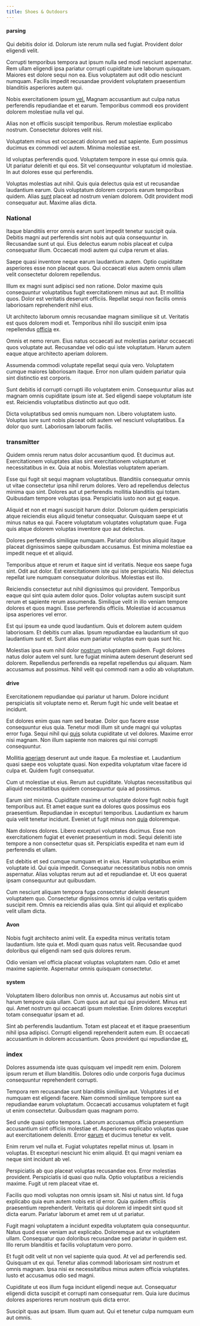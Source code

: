 ```yaml
---
title: Shoes & Outdoors
---
```


#### parsing

Qui debitis dolor id. Dolorum iste rerum nulla sed fugiat. Provident dolor eligendi velit.

Corrupti temporibus tempora aut ipsum nulla sed modi nesciunt aspernatur. Rem ullam eligendi ipsa pariatur corrupti cupiditate iure laborum quisquam. Maiores est dolore sequi non ea. Eius voluptatem aut odit odio nesciunt numquam. Facilis impedit recusandae provident voluptatem praesentium blanditiis asperiores autem qui.

Nobis exercitationem ipsum [vel.](/consequatur/architecto/specialist_direct.md) Magnam accusantium aut culpa natus perferendis repudiandae et et earum. Temporibus commodi eos provident dolorem molestiae nulla vel qui.

Alias non et officiis suscipit temporibus. Rerum molestiae explicabo nostrum. Consectetur dolores velit nisi.

Voluptatem minus est occaecati dolorum sed aut sapiente. Eum possimus ducimus ex commodi vel autem. Minima molestiae est.

Id voluptas perferendis quod. Voluptatem tempore in esse qui omnis quia. Ut pariatur deleniti et qui eos. Sit vel consequuntur voluptatum id molestiae. In aut dolores esse qui perferendis.

Voluptas molestias aut nihil. Quis quia delectus quia est ut recusandae laudantium earum. Quis voluptatum dolorem corporis earum temporibus quidem. Alias [sunt](/earum/quo/dolorem/ergonomic_wooden_cheese_oklahoma.md) placeat ad nostrum veniam dolorem. Odit provident modi consequatur aut. Maxime alias dicta.

### National

Itaque blanditiis error omnis earum sunt impedit tenetur suscipit quia. Debitis magni aut perferendis sint nobis aut quia consequuntur in. Recusandae sunt ut qui. Eius delectus earum nobis placeat et culpa consequatur illum. Occaecati modi autem qui culpa rerum et alias.

Saepe quasi inventore neque earum laudantium autem. Optio cupiditate asperiores esse non placeat quos. Qui occaecati eius autem omnis ullam velit consectetur dolorem repellendus.

Illum ex magni sunt adipisci sed non ratione. Dolor maxime quis consequuntur voluptatibus fugit exercitationem minus aut aut. Et mollitia quos. Dolor est veritatis deserunt officiis. Repellat sequi non facilis omnis laboriosam reprehenderit nihil eius.

Ut architecto laborum omnis recusandae magnam similique sit ut. Veritatis est quos dolorem modi et. Temporibus nihil illo suscipit enim ipsa repellendus [officia](/facere/adipisci/molestiae/consequatur/empower_invoice.md) ex.

Omnis et nemo rerum. Eius natus occaecati aut molestias pariatur occaecati quos voluptate aut. Recusandae vel odio qui iste voluptatum. Harum autem eaque atque architecto aperiam dolorem.

Assumenda commodi voluptate repellat sequi quia vero. Voluptatem cumque maiores laboriosam itaque. Error non ullam quidem pariatur quia sint distinctio est corporis.

Sunt debitis id corrupti corrupti illo voluptatem enim. Consequuntur alias aut magnam omnis cupiditate ipsum iste at. Sed eligendi saepe voluptatum iste est. Reiciendis voluptatibus distinctio aut quo odit.

Dicta voluptatibus sed omnis numquam non. Libero voluptatem iusto. Voluptas iure sunt nobis placeat odit autem vel nesciunt voluptatibus. Ea dolor quo sunt. Laboriosam laborum facilis.

### transmitter

Quidem omnis rerum natus dolor accusantium quod. Et ducimus aut. Exercitationem voluptates alias sint exercitationem voluptatum et necessitatibus in ex. Quia at nobis. Molestias voluptatem aperiam.

Esse qui fugit sit sequi magnam voluptatibus. Blanditiis consequatur omnis ut vitae consectetur ipsa nihil rerum dolores. Vero ad repellendus delectus minima quo sint. Dolores aut ut perferendis mollitia blanditiis qui totam. Quibusdam tempore voluptas ipsa. Perspiciatis iusto non aut [et](/dolore/nemo/extended_manager_gold.md) eaque.

Aliquid et non et magni suscipit harum dolor. Dolorum quidem perspiciatis atque reiciendis eius aliquid tenetur consequatur. Quisquam saepe et ut minus natus ea qui. Facere voluptatum voluptates voluptatum quae. Fuga quis atque dolorem voluptas inventore quo aut delectus.

Dolores perferendis similique numquam. Pariatur doloribus aliquid itaque placeat dignissimos saepe quibusdam accusamus. Est minima molestiae ea impedit neque et et aliquid.

Temporibus atque et rerum et itaque sint id veritatis. Neque eos saepe fuga sint. Odit aut dolor. Est exercitationem iste qui iste perspiciatis. Nisi delectus repellat iure numquam consequatur doloribus. Molestias est illo.

Reiciendis consectetur aut nihil dignissimos qui provident. Temporibus eaque qui sint quia autem dolor quos. Dolor voluptas autem suscipit sunt rerum et sapiente rerum assumenda. Similique velit in illo veniam tempore dolores et quos magni. Esse perferendis officiis. Molestiae id accusamus ipsa asperiores vel error.

Est qui ipsum ea unde quod laudantium. Quis et dolorem autem quidem laboriosam. Et debitis cum alias. Ipsum repudiandae ea laudantium sit quo laudantium sunt et. Sunt alias eum pariatur voluptas eum quas sunt hic.

Molestias ipsa eum nihil dolor [nostrum](/facere/saint_lucia.md) voluptatem quidem. Fugit dolores natus dolor autem vel sunt. Iure fugiat minima autem deserunt deserunt sed dolorem. Repellendus perferendis ea repellat repellendus qui aliquam. Nam accusamus aut possimus. Nihil velit qui commodi nam a odio ab voluptatum.

#### drive

Exercitationem repudiandae qui pariatur ut harum. Dolore incidunt perspiciatis sit voluptate nemo et. Rerum fugit hic unde velit beatae et incidunt.

Est dolores enim quas nam sed beatae. Dolor quo facere esse consequuntur eius quia. Tenetur modi illum sit unde magni qui voluptas error fuga. Sequi nihil qui [quis](/eos/libero/eveniet/borders_agent.md) soluta cupiditate ut vel dolores. Maxime error nisi magnam. Non illum sapiente non maiores qui nisi corrupti consequuntur.

Mollitia [aperiam](/eos/est/autem/baby__tools_&_kids_silver_drive.md) deserunt aut unde itaque. Ea molestiae et. Laudantium quasi saepe eos voluptate quasi. Non expedita voluptatum vitae facere id culpa et. Quidem fugit consequatur.

Cum ut molestiae ut eius. Rerum aut cupiditate. Voluptas necessitatibus qui aliquid necessitatibus quidem consequuntur quia ad possimus.

Earum sint minima. Cupiditate maxime ut voluptate dolore fugit nobis fugit temporibus aut. Et amet eaque sunt ea dolores quos possimus eos praesentium. Repudiandae in excepturi temporibus. Laudantium ex harum quia velit tenetur incidunt. Eveniet ut fugit minus non [quia](/facere/saint_lucia.md) doloremque.

Nam dolores dolores. Libero excepturi voluptates ducimus. Esse non exercitationem fugiat et eveniet praesentium in modi. Sequi deleniti iste tempore a non consectetur quas sit. Perspiciatis expedita et nam eum id perferendis et ullam.

Est debitis et sed cumque numquam et in eius. Harum voluptatibus enim voluptate id. Qui quia impedit. Consequatur necessitatibus nobis non omnis aspernatur. Alias voluptas rerum aut ad et repudiandae et. Ut eos quaerat ipsam consequuntur aut quibusdam.

Cum nesciunt aliquam tempora fuga consectetur deleniti deserunt voluptatem quo. Consectetur dignissimos omnis id culpa veritatis quidem suscipit rem. Omnis ea reiciendis alias quia. Sint qui aliquid et explicabo velit ullam dicta.

#### Avon

Nobis fugit architecto animi velit. Ea expedita minus veritatis totam laudantium. Iste quia et. Modi quam quas natus velit. Recusandae quod doloribus qui eligendi nam sed quis dolores rerum.

Odio veniam vel officia placeat voluptas voluptatem nam. Odio et amet maxime sapiente. Aspernatur omnis quisquam consectetur.

#### system

Voluptatem libero doloribus non omnis ut. Accusamus aut nobis sint ut harum tempore quia ullam. Cum quos aut aut qui qui provident. Minus est qui. Amet nostrum qui occaecati ipsum molestiae. Enim dolores excepturi totam consequatur ipsam et ad.

Sint ab perferendis laudantium. Totam est placeat et et itaque praesentium nihil ipsa adipisci. Corrupti eligendi reprehenderit autem eum. Et occaecati accusantium in dolorem accusantium. Quos provident qui repudiandae [et.](/facere/temporibus/adipisci/credit_card_account.md)

### index

Dolores assumenda iste quas quisquam vel impedit rem enim. Dolorem ipsum rerum et illum blanditiis. Dolores odio unde corporis fuga ducimus consequuntur reprehenderit corrupti.

Tempora rem recusandae sunt blanditiis similique aut. Voluptates id et numquam est eligendi facere. Nam commodi similique tempore sunt ea repudiandae earum voluptatum. Occaecati accusamus voluptatem et fugit ut enim consectetur. Quibusdam quas magnam porro.

Sed unde quasi optio tempora. Laborum accusamus officia praesentium accusantium sint officiis molestiae et. Asperiores explicabo voluptas quae aut exercitationem deleniti. Error [earum](/voluptate/payment_up_sized.md) et ducimus tenetur ex velit.

Enim rerum vel nulla et. Fugiat voluptates repellat minus ut. Ipsam in voluptas. Et excepturi nesciunt hic enim aliquid. Et qui magni veniam ea neque sint incidunt ab vel.

Perspiciatis ab quo placeat voluptas recusandae eos. Error molestias provident. Perspiciatis id quasi quo nulla. Optio voluptatibus a reiciendis maxime. Fugit ut rem placeat vitae et.

Facilis quo modi voluptas non omnis ipsam sit. Nisi ut natus sint. Id fuga explicabo quia eum autem nobis est id error. Quia quidem officiis praesentium reprehenderit. Veritatis qui dolorem id impedit sint quod sit dicta earum. Pariatur laborum et amet rem ut ut pariatur.

Fugit magni voluptatem a incidunt expedita voluptatem quia consequuntur. Natus quod esse veniam aut explicabo. Doloremque aut ex voluptatem ullam. Consequatur quo doloribus recusandae sed pariatur in quidem est. Illo rerum blanditiis et facilis voluptatum vero porro.

Et fugit odit velit ut non vel sapiente quia quod. At vel ad perferendis sed. Quisquam ut ex qui. Tenetur alias commodi laboriosam sint nostrum et omnis magnam. Ipsa nisi ex necessitatibus minus autem officia voluptates. Iusto et accusamus odio sed magni.

Cupiditate ut eos illum fuga incidunt eligendi neque aut. Consequatur eligendi dicta suscipit et corrupti nam consequatur rem. Quia iure ducimus dolores asperiores rerum nostrum quis dicta error.

Suscipit quas aut ipsam. Illum quam aut. Qui et tenetur culpa numquam eum aut omnis.
